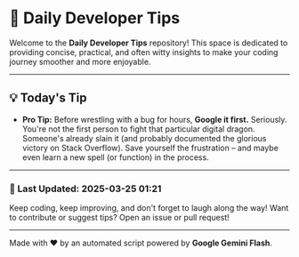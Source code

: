 
# 🌟 Daily Developer Tips

Welcome to the **Daily Developer Tips** repository! This space is dedicated to providing concise, practical, and often witty insights to make your coding journey smoother and more enjoyable.

---

## 💡 Today's Tip

- **Pro Tip:**  Before wrestling with a bug for hours,  **Google it first.**  Seriously.  You're not the first person to fight that particular digital dragon.  Someone's already slain it (and probably documented the glorious victory on Stack Overflow).  Save yourself the frustration – and maybe even learn a new spell (or function) in the process.

---

### 📅 Last Updated: 2025-03-25 01:21

Keep coding, keep improving, and don't forget to laugh along the way! Want to contribute or suggest tips? Open an issue or pull request!

---

Made with ❤️ by an automated script powered by **Google Gemini Flash**.
